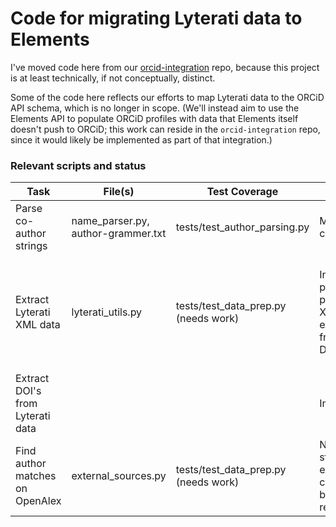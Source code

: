 # Code for migrating Lyterati data to Elements

I've moved code here from our [orcid-integration](https://github.com/gwu-libraries/orcid-integration) repo, because this project is at least technically, if not conceptually, distinct.

Some of the code here reflects our efforts to map Lyterati data to the ORCiD API schema, which is no longer in scope. (We'll instead aim to use the Elements API to populate ORCiD profiles with data that Elements itself doesn't push to ORCiD; this work can reside in the `orcid-integration` repo, since it would likely be implemented as part of that integration.)

### Relevant scripts and status

| Task | File(s) | Test Coverage | Status | To Do |
| ---- | ------- | ------------- | ------ | ----- | 
| Parse co-author strings | name_parser.py, author-grammer.txt | tests/test_author_parsing.py | Mostly complete | Handle more edge cases |
| Extract Lyterati XML data | lyterati_utils.py | tests/test_data_prep.py (needs work) | In progress, pending XML example from Deloitte | Refactor to use Elements field mapping & fields from expanded Lyerati XML |
| Extract DOI's from Lyterati data | | | In progress | Implement as script, write tests | 
| Find author matches on OpenAlex | external_sources.py | tests/test_data_prep.py (needs work) | Not started, but existing code could be repurposed | Implement, write tests | 